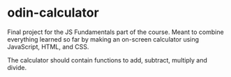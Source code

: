 # odin-calculator

Final project for the JS Fundamentals part of the course. Meant to combine everything learned so far by making an on-screen calculator using JavaScript, HTML, and CSS.

The calculator should contain functions to add, subtract, multiply and divide.
